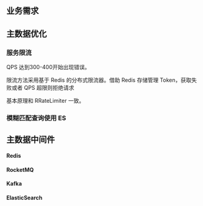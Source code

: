 ## 业务需求





## 主数据优化

### 服务限流

QPS 达到300-400开始出现错误。

限流方法采用基于 Redis 的分布式限流器。借助 Redis 存储管理 Token，获取失败或者 QPS 超限则拒绝请求

基本原理和 RRateLimiter 一致。



### 模糊匹配查询使用 ES





## 主数据中间件

#### Redis

#### RocketMQ

#### Kafka

#### ElasticSearch